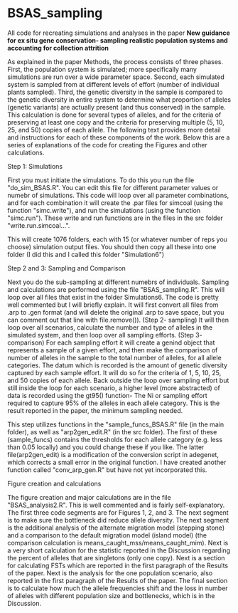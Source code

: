 # BSAS_sampling
All code for recreating simulations and analyses in the paper 
**New guidance for ex situ gene conservation- sampling realistic population systems and accounting for collection attrition**

As explained in the paper Methods, the process consists of three phases.  First, the population system is simulated; more specifically many simulations are run over a wide parameter space.  Second, each simulated system is sampled from at different levels of effort (number of individual plants sampled).  Third, the genetic diversity in the sample is compared to the genetic diversity in entire system to determine what proportion of alleles (genetic variants) are actually present (and thus conserved) in the sample.  This calculation is done for several types of alleles, and for the criteria of preserving at least one copy and the criteria for preserving multiple (5, 10, 25, and 50) copies of each allele.  The following text provides more detail and instructions for each of these components of the work.  Below this are a series of explanations of the code for creating the Figures and other calculations.

Step 1: Simulations 

First you must initiate the simulations.  To do this you run the file "do_sim_BSAS.R". You can edit this file for different parameter values or numebr of simulations.  This code will loop over all parameter combinations, and for each combination it will create the .par files for simcoal (using the function "simc.write"), and run the simulations (using the function "simc.run").  These write and run functions are in the files in the src folder "write.run.simcoal...".

This will create 1076 folders, each with 15 (or whatever number of reps you choose) simulation output files. You should then copy all these into one folder (I did this and I called this folder "Simulation6")

Step 2 and 3: Sampling and Comparison

Next you do the sub-sampling at different numebrs of individuals. Sampling and calculations are performed using the file "BSAS_sampling.R".  This will loop over all files that exist in the folder Simulations6.  The code is pretty well commented but I will briefly explain.  It will first convert all files from .arp to .gen format (and will delete the original .arp to save space, but you can comment out that line with file.remove()).  (Step 2- sampling) It will then loop over all scenarios, calculate the number and type of alleles in the simulated system, and then loop over all sampling efforts. (Step 3- comparison) For each sampling effort it will create a genind object that represents a sample of a given effort, and then make the comparison of number of alleles in the sample to the total number of alleles, for all allele categories.  The datum which is recorded is the amount of genetic diversity captured by each sample effort.  It will do so for the criteria of 1, 5, 10, 25, and 50 copies of each allele.    Back outside the loop over sampling effort but still inside the loop for each scenario, a higher level (more abstracted) of data is recorded using the gt95() function- The Ni or sampling effort required to capture 95% of the alleles in each allele category.  This is the result reported in the paper, the minimum sampling needed.

This step utilizes functions in the "sample_funcs_BSAS.R" file (in the main folder), as well as "arp2gen_edit.R" (in the src folder).  The first of these (sample_funcs) contains the thresholds for each allele category (e.g. less than 0.05 locally) and you could change these if you like.  The latter file(arp2gen_edit) is a modification of the conversion script in adegenet, which corrects a small error in the original function.  I have created another function called "conv_arp_gen.R" but have not yet incorporated this.

Figure creation and calculations

The figure creation and major calculations are in the file "BSAS_analysis2.R".  This is well commented and is fairly self-explanatory.  The first three code segments are for Figures 1, 2, and 3.  The next segment is to make sure the bottleneck did reduce allele diversity. The next segment is the additional analysis of the alternate migration model (stepping stone) and a comparison to the default migration model (island model) (the comparison calculation is means_caught_mss/means_caught_mim).  Next is a very short calculation for the statistic reported in the Discussion regarding the percent of alleles that are singletons (only one copy).  Next is a section for calculating FSTs which are reported in the first paragraph of the Results of the paper.  Next is the analysis for the one population scenario, also reported in the first paragraph of the Results of the paper.  The final section is to calculate how much the allele frequencies shift and the loss in number of alleles with different population size and bottlenecks, which is in the Discussion.
